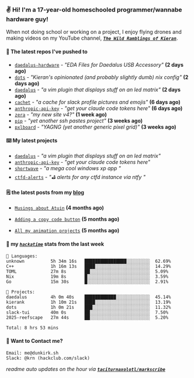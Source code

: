 ### ✌️ Hi! I'm a 17-year-old homeschooled programmer/wannabe hardware guy!

When not doing school or working on a project, I enjoy flying drones and making videos on my YouTube channel, [**_`The Wild Ramblings of Kieran`_**](https://youtube.com/@kieran.rambles).

#### 👷 The latest repos I've pushed to

- [`daedalus-hardware`](https://github.com/geschmit/daedalus-hardware) - _"EDA Files for Daedalus USB Accessory"_ **(2 days ago)**
- [`dots`](https://github.com/taciturnaxolotl/dots) - _"Kieran's opinionated (and probably slightly dumb) nix config"_ **(2 days ago)**
- [`daedalus`](https://github.com/taciturnaxolotl/daedalus) - _"a vim plugin that displays stuff on an led matrix"_ **(2 days ago)**
- [`cachet`](https://github.com/taciturnaxolotl/cachet) - _"a cache for slack profile pictures and emojis"_ **(6 days ago)**
- [`anthropic-api-key`](https://github.com/taciturnaxolotl/anthropic-api-key) - _"get your claude code tokens here"_ **(6 days ago)**
- [`zera`](https://github.com/taciturnaxolotl/zera) - _"my new site v4?"_ **(1 week ago)**
- [`pip`](https://github.com/taciturnaxolotl/pip) - _"yet another ssh pastes project"_ **(3 weeks ago)**
- [`pxlboard`](https://github.com/taciturnaxolotl/pxlboard) - _"YAGNG (yet another generic pixel grid)"_ **(3 weeks ago)**

#### ⌨️ My latest projects

- [`daedalus`](https://github.com/taciturnaxolotl/daedalus) - _"a vim plugin that displays stuff on an led matrix"_
- [`anthropic-api-key`](https://github.com/taciturnaxolotl/anthropic-api-key) - _"get your claude code tokens here"_
- [`shortwave`](https://github.com/taciturnaxolotl/shortwave) - _"a mega cool windows xp app "_
- [`ctfd-alerts`](https://github.com/taciturnaxolotl/ctfd-alerts) - _"⛳ alerts for any ctfd instance via ntfy "_

#### 🗒️ the latest posts from my [blog](https://dunkirk.sh)

- [`Musings about Atuin`](https://dunkirk.sh/blog/atuin/) **(4 months ago)**

- [`Adding a copy code button`](https://dunkirk.sh/blog/adding-a-copy-button/) **(5 months ago)**

- [`All my animation projects`](https://dunkirk.sh/blog/my-animations/) **(5 months ago)**



#### 📡 my [_`hackatime`_](https://waka.hackclub.com) stats from the last week

```text
💾 Languages:
unknown          5h 34m 16s   ████████████████░░░░░░░░░  62.69%
C++              1h 16m 13s   ████░░░░░░░░░░░░░░░░░░░░░  14.29%
TOML             27m 8s       ██░░░░░░░░░░░░░░░░░░░░░░░  5.09%
Nix              19m 8s       █░░░░░░░░░░░░░░░░░░░░░░░░  3.59%
Go               15m 30s      █░░░░░░░░░░░░░░░░░░░░░░░░  2.91%

💼 Projects:
daedalus         4h 0m 40s    ████████████░░░░░░░░░░░░░  45.14%
kierank          1h 10m 21s   ████░░░░░░░░░░░░░░░░░░░░░  13.19%
dots             1h 0m 21s    ███░░░░░░░░░░░░░░░░░░░░░░  11.32%
slack-tui        40m 0s       ██░░░░░░░░░░░░░░░░░░░░░░░  7.50%
2025-reefscape   27m 44s      ██░░░░░░░░░░░░░░░░░░░░░░░  5.20%

Total: 8 hrs 53 mins
```

#### 📮 Want to Contact me?

```text
Email: me@dunkirk.sh
Slack: @krn (hackclub.com/slack)
```

_readme auto updates on the hour via [**`taciturnaxolotl/markscribe`**](https://github.com/taciturnaxolotl/markscribe)_
